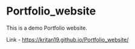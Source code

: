 # Portfolio_website
This is a demo Portfolio website.

Link - https://kritan19.github.io/Portfolio_website/
